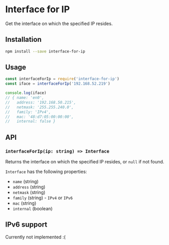 # Interface for IP

Get the interface on which the specified IP resides.

## Installation

```sh
npm install --save interface-for-ip
```

## Usage

```js
const interfaceForIp = require('interface-for-ip')
const iface = interfaceForIp('192.168.52.219')

console.log(iface)
// { name: 'en0',
//   address: '192.168.50.215',
//   netmask: '255.255.240.0',
//   family: 'IPv4',
//   mac: '48:d7:05:00:00:00',
//   internal: false }
```

## API

### `interfaceForIp(ip: string) => Interface`

Returns the interface on which the specified IP resides, or `null` if not found.

`Interface` has the following properties:

+ `name` (string)
+ `address` (string)
+ `netmask` (string)
+ `family` (string) - `IPv4` or `IPv6`
+ `mac` (string)
+ `internal` (boolean)

## IPv6 support

Currently not implemented :(
